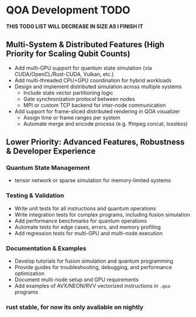 # QOA Development TODO

**THIS TODO LIST WILL DECREASE IN SIZE AS I FINISH IT**

## Multi-System & Distributed Features (High Priority for Scaling Qubit Counts)
- Add multi-GPU support for quantum state simulation (via CUDA/OpenCL/Rust-CUDA, Vulkan, etc.)
- Add multi-threaded CPU+GPU coordination for hybrid workloads
- Design and implement distributed simulation across multiple systems
  - Include state vector partitioning logic
  - Gate synchronization protocol between nodes
  - MPI or custom TCP backend for inter-node communication
- Add support for frame-sliced distributed rendering in QOA visualizer
  - Assign time or frame ranges per system
  - Automate merge and encode process (e.g. ffmpeg concat, lossless)

## Lower Priority: Advanced Features, Robustness & Developer Experience

### Quantum State Management
- tensor network or sparse simulation for memory-limited systems

### Testing & Validation
- Write unit tests for all instructions and quantum operations
- Write integration tests for complex programs, including fusion simulation
- Add performance benchmarks for quantum operations
- Automate tests for edge cases, errors, and memory profiling
- Add regression tests for multi-GPU and multi-node execution

### Documentation & Examples
- Develop tutorials for fusion simulation and quantum programming
- Provide guides for troubleshooting, debugging, and performance optimization
- Document multi-node setup and GPU requirements
- Add examples of AVX/NEON/RVV vectorized instructions in `.qoa` programs

### rust stable, for now its only avaliable on nightly